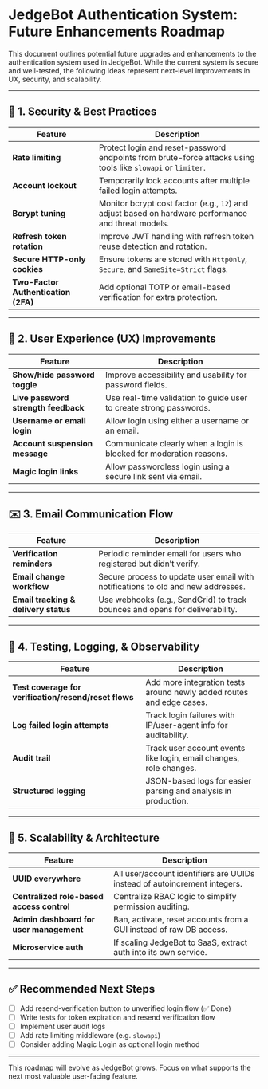 # JedgeBot Authentication System: Future Enhancements Roadmap

This document outlines potential future upgrades and enhancements to the authentication system used in JedgeBot. While the current system is secure and well-tested, the following ideas represent next-level improvements in UX, security, and scalability.

---

## 🔐 1. Security & Best Practices

| Feature | Description |
|--------|-------------|
| **Rate limiting** | Protect login and reset-password endpoints from brute-force attacks using tools like `slowapi` or `limiter`. |
| **Account lockout** | Temporarily lock accounts after multiple failed login attempts. |
| **Bcrypt tuning** | Monitor bcrypt cost factor (e.g., `12`) and adjust based on hardware performance and threat models. |
| **Refresh token rotation** | Improve JWT handling with refresh token reuse detection and rotation. |
| **Secure HTTP-only cookies** | Ensure tokens are stored with `HttpOnly`, `Secure`, and `SameSite=Strict` flags. |
| **Two-Factor Authentication (2FA)** | Add optional TOTP or email-based verification for extra protection. |

---

## 👥 2. User Experience (UX) Improvements

| Feature | Description |
|--------|-------------|
| **Show/hide password toggle** | Improve accessibility and usability for password fields. |
| **Live password strength feedback** | Use real-time validation to guide user to create strong passwords. |
| **Username or email login** | Allow login using either a username or an email. |
| **Account suspension message** | Communicate clearly when a login is blocked for moderation reasons. |
| **Magic login links** | Allow passwordless login using a secure link sent via email. |

---

## ✉️ 3. Email Communication Flow

| Feature | Description |
|--------|-------------|
| **Verification reminders** | Periodic reminder email for users who registered but didn’t verify. |
| **Email change workflow** | Secure process to update user email with notifications to old and new addresses. |
| **Email tracking & delivery status** | Use webhooks (e.g., SendGrid) to track bounces and opens for deliverability. |

---

## 🧪 4. Testing, Logging, & Observability

| Feature | Description |
|--------|-------------|
| **Test coverage for verification/resend/reset flows** | Add more integration tests around newly added routes and edge cases. |
| **Log failed login attempts** | Track login failures with IP/user-agent info for auditability. |
| **Audit trail** | Track user account events like login, email changes, role changes. |
| **Structured logging** | JSON-based logs for easier parsing and analysis in production. |

---

## 🏁 5. Scalability & Architecture

| Feature | Description |
|--------|-------------|
| **UUID everywhere** | All user/account identifiers are UUIDs instead of autoincrement integers. |
| **Centralized role-based access control** | Centralize RBAC logic to simplify permission auditing. |
| **Admin dashboard for user management** | Ban, activate, reset accounts from a GUI instead of raw DB access. |
| **Microservice auth** | If scaling JedgeBot to SaaS, extract auth into its own service. |

---

## ✅ Recommended Next Steps

- [ ] Add resend-verification button to unverified login flow (✅ Done)
- [ ] Write tests for token expiration and resend verification flow
- [ ] Implement user audit logs
- [ ] Add rate limiting middleware (e.g. `slowapi`)
- [ ] Consider adding Magic Login as optional login method

---

This roadmap will evolve as JedgeBot grows. Focus on what supports the next most valuable user-facing feature.